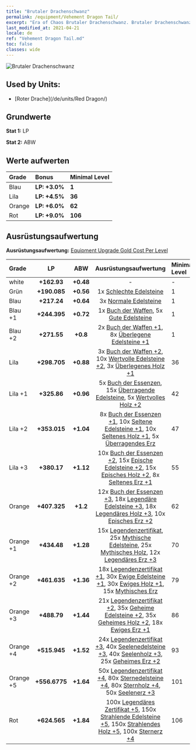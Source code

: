 ```yaml
---
title: "Brutaler Drachenschwanz"
permalink: /equipment/Vehement Dragon Tail/
excerpt: "Era of Chaos Brutaler Drachenschwanz. Brutaler Drachenschwanz"
last_modified_at: 2021-04-21
locale: de
ref: "Vehement Dragon Tail.md"
toc: false
classes: wide
---
```


  ![Brutaler Drachenschwanz](/images/e/e_7084.png)

## Used by Units:

* [Roter Drache](/de/units/Red Dragon/) 


## Grundwerte
 **Stat 1:** LP

 **Stat 2:** ABW

## Werte aufwerten

  |     Grade    |   Bonus | Minimal Level | 
  |:-------------|:--------|:--------------| 
  | Blau | **LP: +3.0%** | **1** | 
  | Lila | **LP: +4.5%** | **36** | 
  | Orange | **LP: +6.0%** | **62** | 
  | Rot | **LP: +9.0%** | **106** | 


## Ausrüstungsaufwertung
 **Ausrüstungsaufwertung:** [Equipment Upgrade Gold Cost Per Level](/equipment/EquipmentUpgradeCostPerLevel/) 

  |          Grade      | LP | ABW | Ausrüstungsaufwertung | Minimal Level |
  |:--------------------|:---------:|:---------:|:----------------:|:--------------|
  | white | **+162.93** | **+0.48** | - | - |
  | Grün | **+190.085** | **+0.56** | 1x [Schlechte Edelsteine](/de/Items/mat_4/) | 1 |
  | Blau | **+217.24** | **+0.64** | 3x [Normale Edelsteine](/de/Items/mat_10/) | 1 |
  | Blau +1 | **+244.395** | **+0.72** | 1x [Buch der Waffen](/de/Items/mat_18/), 5x [Gute Edelsteine](/de/Items/mat_16/) | 1 |
  | Blau +2 | **+271.55** | **+0.8** | 2x [Buch der Waffen +1](/de/Items/mat_25/), 8x [Überlegene Edelsteine +1](/de/Items/mat_23/) | 1 |
  | Lila | **+298.705** | **+0.88** | 3x [Buch der Waffen +2](/de/Items/mat_32/), 10x [Wertvolle Edelsteine +2](/de/Items/mat_30/), 3x [Überlegenes Holz +1](/de/Items/mat_20/) | 36 |
  | Lila +1 | **+325.86** | **+0.96** | 5x [Buch der Essenzen](/de/Items/mat_39/), 15x [Überragende Edelsteine](/de/Items/mat_37/), 5x [Wertvolles Holz +2](/de/Items/mat_27/) | 42 |
  | Lila +2 | **+353.015** | **+1.04** | 8x [Buch der Essenzen +1](/de/Items/mat_46/), 10x [Seltene Edelsteine +1](/de/Items/mat_44/), 10x [Seltenes Holz +1](/de/Items/mat_41/), 5x [Überragendes Erz](/de/Items/mat_33/) | 47 |
  | Lila +3 | **+380.17** | **+1.12** | 10x [Buch der Essenzen +2](/de/Items/mat_53/), 15x [Epische Edelsteine +2](/de/Items/mat_51/), 15x [Episches Holz +2](/de/Items/mat_48/), 8x [Seltenes Erz +1](/de/Items/mat_40/) | 55 |
  | Orange | **+407.325** | **+1.2** | 12x [Buch der Essenzen +3](/de/Items/mat_60/), 18x [Legendäre Edelsteine +3](/de/Items/mat_58/), 18x [Legendäres Holz +3](/de/Items/mat_55/), 10x [Episches Erz +2](/de/Items/mat_47/) | 62 |
  | Orange +1 | **+434.48** | **+1.28** | 15x [Legendenzertifikat](/de/Items/mat_67/), 25x [Mythische Edelsteine](/de/Items/mat_65/), 25x [Mythisches Holz](/de/Items/mat_62/), 12x [Legendäres Erz +3](/de/Items/mat_54/) | 70 |
  | Orange +2 | **+461.635** | **+1.36** | 18x [Legendenzertifikat +1](/de/Items/mat_74/), 30x [Ewige Edelsteine +1](/de/Items/mat_72/), 30x [Ewiges Holz +1](/de/Items/mat_69/), 15x [Mythisches Erz](/de/Items/mat_61/) | 79 |
  | Orange +3 | **+488.79** | **+1.44** | 21x [Legendenzertifikat +2](/de/Items/mat_81/), 35x [Geheime Edelsteine +2](/de/Items/mat_79/), 35x [Geheimes Holz +2](/de/Items/mat_76/), 18x [Ewiges Erz +1](/de/Items/mat_68/) | 86 |
  | Orange +4 | **+515.945** | **+1.52** | 24x [Legendenzertifikat +3](/de/Items/mat_88/), 40x [Seelenedelsteine +3](/de/Items/mat_86/), 40x [Seelenholz +3](/de/Items/mat_83/), 25x [Geheimes Erz +2](/de/Items/mat_75/) | 93 |
  | Orange +5 | **+556.6775** | **+1.64** | 50x [Legendenzertifikat +4](/de/Items/mat_95/), 80x [Sternedelsteine +4](/de/Items/mat_93/), 80x [Sternholz +4](/de/Items/mat_90/), 50x [Seelenerz +3](/de/Items/mat_82/) | 101 |
  | Rot | **+624.565** | **+1.84** | 100x [Legendäres Zertifikat +5](/de/Items/mat_102/), 150x [Strahlende Edelsteine +5](/de/Items/mat_100/), 150x [Strahlendes Holz +5](/de/Items/mat_97/), 100x [Sternerz +4](/de/Items/mat_89/) | 106 |

